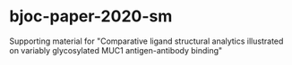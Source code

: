 # bjoc-paper-2020-sm
Supporting material for "Comparative ligand structural analytics illustrated on variably glycosylated MUC1 antigen-antibody binding"
